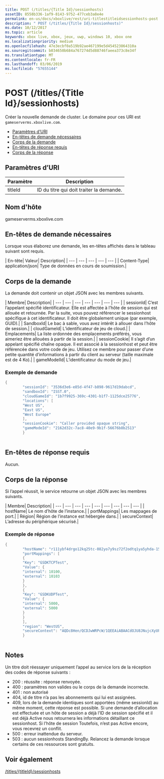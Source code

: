 ```yaml
---
title: POST (/titles/{Title Id}/sessionhosts)
assetID: 8558b336-1af9-8143-9752-477ceb3a8e4e
permalink: en-us/docs/xboxlive/rest/uri-titlestitleidsessionhosts-post.html
description: " POST (/titles/{Title Id}/sessionhosts)"
ms.date: 10/12/2017
ms.topic: article
keywords: xbox live, xbox, jeux, uwp, windows 10, xbox one
ms.localizationpriority: medium
ms.openlocfilehash: 47e3ecbf0a519b92ae467199e5d454523864310a
ms.sourcegitcommit: b034650b684a767274d5d88746faeea373c8e34f
ms.translationtype: MT
ms.contentlocale: fr-FR
ms.lasthandoff: 03/06/2019
ms.locfileid: "57655144"
---
```

# <a name="post-titlestitle-idsessionhosts"></a>POST (/titles/{Title Id}/sessionhosts)
Créer la nouvelle demande de cluster. Le domaine pour ces URI est `gameserverms.xboxlive.com`.
 
  * [Paramètres d’URI](#ID4EX)
  * [En-têtes de demande nécessaires](#ID4EGB)
  * [Corps de la demande](#ID4E5B)
  * [En-têtes de réponse requis](#ID4ELD)
  * [Corps de la réponse](#ID4ESD)
 
<a id="ID4EX"></a>

 
## <a name="uri-parameters"></a>Paramètres d’URI
 
| Paramètre| Description| 
| --- | --- | 
| titleId| ID du titre qui doit traiter la demande.| 
  
<a id="ID5EG"></a>

 
## <a name="host-name"></a>Nom d'hôte

gameserverms.xboxlive.com
 
<a id="ID4EGB"></a>

 
## <a name="required-request-headers"></a>En-têtes de demande nécessaires
 
Lorsque vous élaborez une demande, les en-têtes affichés dans le tableau suivant sont requis.
 
| En-tête| Valeur| Description| 
| --- | --- | --- | --- | --- | 
| Content-Type| application/json| Type de données en cours de soumission.| 
  
<a id="ID4E5B"></a>

 
## <a name="request-body"></a>Corps de la demande
 
La demande doit contenir un objet JSON avec les membres suivants.
 
| Membre| Description| 
| --- | --- | --- | --- | --- | --- | --- | 
| sessionId| C’est l’appelant spécifié identificateur. Elle est affectée à l’hôte de session qui est allouée et retournée. Par la suite, vous pouvez référencer le sessionhost spécifique à cet identificateur. Il doit être globalement unique (par exemple, GUID).| 
| SandboxId| Le bac à sable, vous avez intérêt à allouer dans l’hôte de session.| 
| cloudGameId| L’identificateur de jeu de cloud.| 
| Emplacements| La liste ordonnée des emplacements préférés, vous aimeriez être allouées à partir de la session.| 
| sessionCookie| Il s’agit d’un appelant spécifié chaîne opaque. Il est associé à la sessionhost et peut être référencée dans votre code de jeu. Utilisez ce membre pour passer d’une petite quantité d’informations à partir du client au serveur (taille maximale est de 4 Ko).| 
| gameModelId| L’identificateur du mode de jeu.| 
 
<a id="ID4EDD"></a>

 
### <a name="sample-request"></a>Exemple de demande
 

```cpp
{
        "sessionId": "3536d3e6-e85d-4f47-b898-9617d19dabcd",
        "sandboxId": "ISST.0",
        "cloudGameId": "1b7f9925-369c-4301-b1f7-1125dce25776",
        "locations": [
        "West US",
        "East US",
        "West Europe"
        ],
        "sessionCookie": "Caller provided opaque string",
        "gameModeId": "2162d32c-7ac8-40e9-9b1f-56676b8b2513"
        }
      
```

   
<a id="ID4ELD"></a>

 
## <a name="required-response-headers"></a>En-têtes de réponse requis
 
Aucun.
  
<a id="ID4ESD"></a>

 
## <a name="response-body"></a>Corps de la réponse
 
Si l’appel réussit, le service retourne un objet JSON avec les membres suivants.
 
| Membre| Description| 
| --- | --- | --- | --- | --- | --- | --- | --- | --- | 
| hostName| Le nom d’hôte de l’instance.| 
| portMappings| Les mappages de port.| 
| Région| Région de l’instance est hébergée dans.| 
| secureContext| L’adresse du périphérique sécurisé.| 
 
<a id="ID4ESE"></a>

 
### <a name="sample-response"></a>Exemple de réponse
 

```cpp
{
        "hostName": "r111ybf4drgo12kq25tc-082yo7y9sz72f2odtq1ya5yhda-155169995-ncus.cloudapp.net",
        "portMappings": [
        {
        "Key": "GSDKTCPTest",
        "Value": {
        "internal": 10100,
        "external": 10103
        }
        },
        {
        "Key": "GSDKUDPTest",
        "Value": {
        "internal": 5000,
        "external": 5000
        }
        }
        ],
        "region": "WestUS",
        "secureContext": "AQDc8Hen/QCDJwWRPcW/1QEEAiABAACdOJU8JNujcXyUPwUBCnue+g=="
        }
      
```

   
<a id="remarks"></a>

 
## <a name="remarks"></a>Notes
 
Un titre doit réessayer uniquement l’appel au service lors de la réception des codes de réponse suivants :
 
   * 200 : réussite : réponse renvoyée.
   * 400 : paramètres non valides ou le corps de la demande incorrecte.
   * 401 : non autorisé
   * 404, id de titre n’a pas les abonnements qui lui est assignées.
   * 409, lors de la demande identiques sont apportées (même sessionId) au même moment, cette réponse est possible. Si une demande d’allocation est effectuée et un hôte de session a déjà l’ID de session spécifié et il est déjà Active nous retournera les informations détaillant ce sessionhost. Si l’hôte de session Toutefois, n’est pas Active encore, vous recevrez un conflit.
   * 500 : erreur inattendue du serveur.
   * 503 : aucun sessionhosts StandingBy. Relancez la demande lorsque certains de ces ressources sont gratuits.
   
<a id="ID4EFG"></a>

 
## <a name="see-also"></a>Voir également
 [/titles/{titleId}/sessionhosts](uri-titlestitleidsessionhosts.md)

  